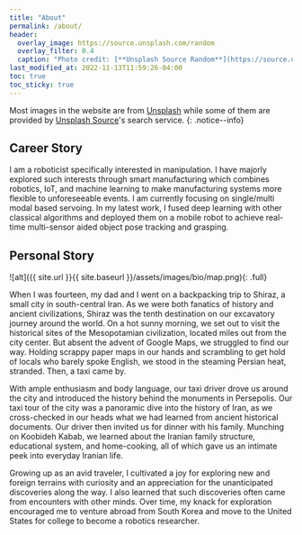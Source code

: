 ```yaml
---
title: "About"
permalink: /about/
header:
  overlay_image: https://source.unsplash.com/random
  overlay_filter: 0.4
  caption: "Photo credit: [**Unsplash Source Random**](https://source.unsplash.com)"
last_modified_at: 2022-11-13T11:59:26-04:00
toc: true
toc_sticky: true
---
```


Most images in the website are from <a href="https://unsplash.com">Unsplash</a> while some of them 
are provided by <a href="https://source.unsplash.com/">Unsplash Source</a>'s search service.
{: .notice--info}

## Career Story

I am a roboticist specifically interested in manipulation. I have majorly explored such interests through smart manufacturing which combines robotics, IoT, and machine learning to make manufacturing systems more flexible to unforeseeable events. I am currently focusing on single/multi modal based servoing. In my latest work, I fused deep learning with other classical algorithms and deployed them on a mobile robot to achieve real-time multi-sensor aided object pose tracking and grasping.


## Personal Story

![alt]({{ site.url }}{{ site.baseurl }}/assets/images/bio/map.png){: .full}

When I was fourteen, my dad and I went on a backpacking trip to Shiraz, a small city in south-central Iran. As we were both fanatics of history and ancient civilizations, Shiraz was the tenth destination on our excavatory journey around the world. On a hot sunny morning, we set out to visit the historical sites of the Mesopotamian civilization, located miles out from the city center. But absent the advent of Google Maps, we struggled to find our way. Holding scrappy paper maps in our hands and scrambling to get hold of locals who barely spoke English, we stood in the steaming Persian heat, stranded. Then, a taxi came by.

With ample enthusiasm and body language, our taxi driver drove us around the city and introduced the history behind the monuments in Persepolis. Our taxi tour of the city was a panoramic dive into the history of Iran, as we cross-checked in our heads what we had learned from ancient historical documents. Our driver then invited us for dinner with his family. Munching on Koobideh Kabab, we learned about the Iranian family structure, educational system, and home-cooking, all of which gave us an intimate peek into everyday Iranian life. 

Growing up as an avid traveler, I cultivated a joy for exploring new and foreign terrains with curiosity and an appreciation for the unanticipated discoveries along the way. I also learned that such discoveries often came from encounters with other minds. Over time, my knack for exploration encouraged me to venture abroad from South Korea and move to the United States for college to become a robotics researcher.

